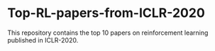 # Top-RL-papers-from-ICLR-2020
This repository contains the top 10 papers on reinforcement learning published in ICLR-2020.
